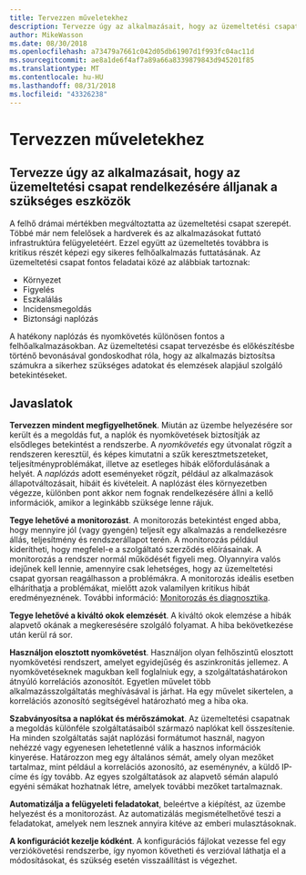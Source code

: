 ```yaml
---
title: Tervezzen műveletekhez
description: Tervezze úgy az alkalmazásait, hogy az üzemeltetési csapat rendelkezésére álljanak a szükséges eszközök
author: MikeWasson
ms.date: 08/30/2018
ms.openlocfilehash: a73479a7661c042d05db61907d1f993fc04ac11d
ms.sourcegitcommit: ae8a1de6f4af7a89a66a8339879843d945201f85
ms.translationtype: MT
ms.contentlocale: hu-HU
ms.lasthandoff: 08/31/2018
ms.locfileid: "43326238"
---
```

# <a name="design-for-operations"></a>Tervezzen műveletekhez

## <a name="design-an-application-so-that-the-operations-team-has-the-tools-they-need"></a>Tervezze úgy az alkalmazásait, hogy az üzemeltetési csapat rendelkezésére álljanak a szükséges eszközök

A felhő drámai mértékben megváltoztatta az üzemeltetési csapat szerepét. Többé már nem felelősek a hardverek és az alkalmazásokat futtató infrastruktúra felügyeletéért.  Ezzel együtt az üzemeltetés továbbra is kritikus részét képezi egy sikeres felhőalkalmazás futtatásának. Az üzemeltetési csapat fontos feladatai közé az alábbiak tartoznak:

- Környezet
- Figyelés
- Eszkalálás
- Incidensmegoldás
- Biztonsági naplózás

A hatékony naplózás és nyomkövetés különösen fontos a felhőalkalmazásokban. Az üzemeltetési csapat tervezésbe és előkészítésbe történő bevonásával gondoskodhat róla, hogy az alkalmazás biztosítsa számukra a sikerhez szükséges adatokat és elemzések alapjául szolgáló betekintéseket.  <!-- to do: Link to DevOps checklist -->

## <a name="recommendations"></a>Javaslatok

**Tervezzen mindent megfigyelhetőnek**. Miután az üzembe helyezésére sor került és a megoldás fut, a naplók és nyomkövetések biztosítják az elsődleges betekintést a rendszerbe. A *nyomkövetés* egy útvonalat rögzít a rendszeren keresztül, és képes kimutatni a szűk keresztmetszeteket, teljesítményproblémákat, illetve az esetleges hibák előfordulásának a helyét. A *naplózás* adott eseményeket rögzít, például az alkalmazások állapotváltozásait, hibáit és kivételeit. A naplózást éles környezetben végezze, különben pont akkor nem fognak rendelkezésére állni a kellő információk, amikor a leginkább szüksége lenne rájuk.

**Tegye lehetővé a monitorozást**. A monitorozás betekintést enged abba, hogy mennyire jól (vagy gyengén) teljesít egy alkalmazás a rendelkezésre állás, teljesítmény és rendszerállapot terén. A monitorozás például kiderítheti, hogy megfelel-e a szolgáltató szerződés előírásainak. A monitorozás a rendszer normál működését figyeli meg. Olyannyira valós idejűnek kell lennie, amennyire csak lehetséges, hogy az üzemeltetési csapat gyorsan reagálhasson a problémákra. A monitorozás ideális esetben elháríthatja a problémákat, mielőtt azok valamilyen kritikus hibát eredményeznének. További információ: [Monitorozás és diagnosztika][monitoring].

**Tegye lehetővé a kiváltó okok elemzését**. A kiváltó okok elemzése a hibák alapvető okának a megkeresésére szolgáló folyamat. A hiba bekövetkezése után kerül rá sor. 

**Használjon elosztott nyomkövetést**. Használjon olyan felhőszintű elosztott nyomkövetési rendszert, amelyet egyidejűség és aszinkronitás jellemez. A nyomkövetéseknek magukban kell foglalniuk egy, a szolgáltatáshatárokon átnyúló korrelációs azonosítót. Egyetlen művelet több alkalmazásszolgáltatás meghívásával is járhat. Ha egy művelet sikertelen, a korrelációs azonosító segítségével határozható meg a hiba oka. 

**Szabványosítsa a naplókat és mérőszámokat**. Az üzemeltetési csapatnak a megoldás különféle szolgáltatásaiból származó naplókat kell összesítenie. Ha minden szolgáltatás saját naplózási formátumot használ, nagyon nehézzé vagy egyenesen lehetetlenné válik a hasznos információk kinyerése. Határozzon meg egy általános sémát, amely olyan mezőket tartalmaz, mint például a korrelációs azonosító, az eseménynév, a küldő IP-címe és így tovább. Az egyes szolgáltatások az alapvető sémán alapuló egyéni sémákat hozhatnak létre, amelyek további mezőket tartalmaznak.

**Automatizálja a felügyeleti feladatokat**, beleértve a kiépítést, az üzembe helyezést és a monitorozást. Az automatizálás megismételhetővé teszi a feladatokat, amelyek nem lesznek annyira kitéve az emberi mulasztásoknak. 

**A konfigurációt kezelje kódként**. A konfigurációs fájlokat vezesse fel egy verziókövetési rendszerbe, így nyomon követheti és verzióval láthatja el a módosításokat, és szükség esetén visszaállítást is végezhet. 


<!-- links -->

[monitoring]: ../../best-practices/monitoring.md


